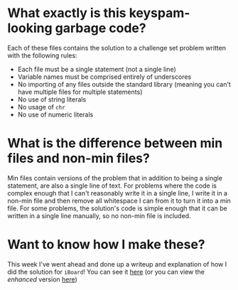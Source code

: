 # What exactly is this keyspam-looking garbage code?

Each of these files contains the solution to a challenge set problem written with the following rules:

* Each file must be a single statement (not a single line)
* Variable names must be comprised entirely of underscores
* No importing of any files outside the standard library (meaning you can't have multiple files for multiple statements)
* No use of string literals
* No usage of `chr`
* No use of numeric literals

# What is the difference between min files and non-min files?

Min files contain versions of the problem that in addition to being a single statement, are also a single line of text. For problems where the code is complex enough that I can't reasonably write it in a single line, I write it in a non-min file and then remove all whitespace I can from it to turn it into a min file. For some problems, the solution's code is simple enough that it can be written in a single line manually, so no non-min file is included.

# Want to know how I make these?

This week I've went ahead and done up a writeup and explanation of how I did the solution for `iBoard`! You can see it [here](./Writeup.md) (or you can view the *enhanced* version [here](https://www.notion.so/Creating-a-Challenge-Set-Solution-501bd7995bdb485f9ddc34e234173373))
